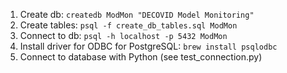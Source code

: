 1. Create db: `createdb ModMon "DECOVID Model Monitoring"`
2. Create tables: `psql -f create_db_tables.sql ModMon`
3. Connect to db: `psql -h localhost -p 5432 ModMon`
4. Install driver for ODBC for PostgreSQL: `brew install psqlodbc`
5. Connect to database with Python (see test_connection.py)
